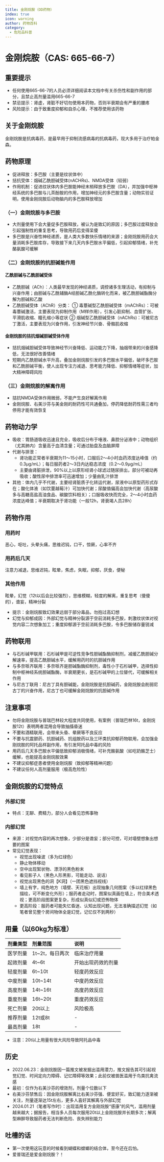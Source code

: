 ```yaml
---
title: 金刚烷胺（OD药物）
index: true
icon: warning
author: 药物百科
category:
  - 危险品科普
---
```


# 金刚烷胺（CAS: 665-66-7）
## 重要提示
- 任何使用665-66-7的人员必须详细阅读本文档中有关杀伤性和副作用的部分，且禁止高剂量滥用665-66-7
- 禁忌提示：肾虚，肾脏不好切勿使用本药物，否则半衰期会有严重的腰疼
- 风险提示：由于致重度抑郁和自杀心理，不推荐使用该药物

## 关于金刚烷胺
金刚烷胺是抗病毒药，是最早用于抑制流感病毒的抗病毒药，现大多用于治疗帕金森。

## 药物原理
- 促进释放：多巴胺（主要是纹状体中）
- 拮抗受体：烟碱乙酰胆碱受体(nACHRs)、NMDA受体（较弱）
- 作用机制：促进纹状体内多巴胺能神经末梢释放多巴胺（DA），并加强中枢神经系统的多巴胺与儿茶酚胺的作用，增加神经元的多巴胺含量；动物实验证明，使用金刚烷胺后动物脑内的多巴胺释放增加

### （一）金刚烷胺与多巴胺
- 大剂量使用下会大量促多巴胺释放，被认为是致幻的原因；多巴胺过度释放会引起强制性的重复思考，导致用药后变得呆傻
- 多巴胺是兴奋性神经递质，是人类大多数快乐情绪的来源；金刚烷胺用药会大量消耗多巴胺库存，导致接下来几天内多巴胺水平偏低，引起抑郁情绪，补充酪氨酸可缓解

### （二）金刚烷胺的抗胆碱能作用
#### 乙酰胆碱与乙酰胆碱受体
- 乙酰胆碱（ACh）：人类最早发现的神经递质，调控诸多生理活动，有抑制与兴奋作用；由胆碱与乙酰辅酶A经胆碱乙酰化酶转化而来，被乙酰胆碱酯酶分解为胆碱和乙酸
- 乙酰胆碱受体（AChR）分类：
  ① 毒蔁碱型乙酰胆碱受体（mAChRs）：可被毒蔁碱激活，主要表现为抑制作用（M样作用），引发心脏抑制、血管扩张、平滑肌收缩、瞳孔缩小等症状
  ② 烟碱型乙酰胆碱受体（nAChRs)：可被尼古丁激活，主要表现为兴奋作用，引发神经节兴奋、骨骼肌收缩

#### 金刚烷胺的拮抗烟碱胆碱受体作用
- 拮抗烟碱胆碱受体导致神经节兴奋降低、运动能力下降，抽烟带来的兴奋感降低，无法很好改善情绪
- 短期内乙酰胆碱水平升高，叠加金刚烷胺引发的多巴胺水平偏低，破坏多巴胺和乙酰胆碱平衡，使人出现专注力减退、思考能力降低、抑郁情绪等症状，加大精神障碍风险

### （三）金刚烷胺的解离作用
- 拮抗NMDA受体作用微弱，不能产生良好解离作用
- 金刚烷胺、右美沙芬与美金刚的耐药性可共通叠加，停药降低耐药性需三者均停用才能有效恢复

## 药物动力学
- 吸收：胃肠道吸收迅速且完全，吸收后分布于唾液、鼻腔分泌液中；动物组织（尤其肺内）含量高于血清含量；可通过胎盘及血脑屏障
- 代谢与排泄：
  - 肾功能正常者半衰期为11～15小时，口服后2～4小时血药浓度达峰值（约0.3μg/mL）；每日服药者2～3日内达稳态浓度（0.2～0.9μg/mL）
  - 主要由肾脏排泄，90%以上以原形经肾小球滤过随尿排出，部分可被动再吸收；酸性尿中排泄率可迅速增加；少量由乳汁排泄
- 其他：体内几乎不代谢，主要经肾脏质子化转运代谢，尿液中以原型药形式存在；酸化体液（如饮蔓越莓汁）可加快代谢；尿酸值偏高会加快代谢（高尿酸多与高糖高盐高油食品、碳酸饮料相关）；口服吸收快而完全，2～4小时血药浓度达峰值；半衰期取决于肾功能（一般12h，肾衰竭人员28h）

## 药物作用
### 用药时
恶心，呕吐，头晕头痛，思维迟钝，口干，惊厥，心率不齐

### 用药后几天
注意力减退，思维迟钝，眩晕，焦虑，失眠，抑郁，厌食，便秘

### 其他作用
眩晕，幻觉（12t以后会比较强烈），思维模糊，轻度的解离，重复思考（傻傻的），谵妄，精神分裂
- 提示：金刚烷胺致幻效果远弱于部分毒品，勿抱过高幻想
- 幻觉与抑郁成因：外部幻觉与精神分裂源于空前消耗多巴胺，刺激纹状体对视觉内容二次想象加工；重度抑郁源于空前消耗多巴胺，令多巴胺储存量锐减

## 药物联用
- 与石杉碱甲联用：石杉碱甲是可逆性竞争性胆碱酯酶抑制剂，减缓乙酰胆碱分解速率，提高乙酰胆碱水平，缓解用药时的抗胆碱作用
- 与多奈哌齐联用：多奈哌齐是胆碱酯酶抑制剂，毒性小于石杉碱甲，选择性抑制中枢神经系统胆碱酯酶，半衰期更长，是石杉碱甲的上位替代，可缓解相关作用
- 与尼古丁联用：尼古丁具有胆碱能，金刚烷胺是抗胆碱药，金刚烷胺会削弱尼古丁的兴奋作用，尼古丁也可缓解金刚烷胺的抗胆碱作用

## 注意事项
- 勿将金刚烷胺与普瑞巴林较大程度共同使用，有案例（普瑞巴林16t，金刚烷胺12t）表明两者混用会导致抽搐昏迷
- 不要和酒精联用，会带来头昏、晕厥等不良反应
- 不要与抗震颤药、抗胆碱药、抗组胺药以及三环类抗抑郁药物联用，会加强金刚烷胺的阿托品样副作用，有引发阿托品中毒的风险
- 用药后几天多巴胺水平偏低致抑郁消极情绪，可补充酪氨酸（如吃奶酪芝士）缓解，也能提高金刚烷胺效果
- 不建议抑郁症患者使用金刚烷胺（致抑郁等精神问题）
- 不建议任何人高剂量服用（极高危险性）

## 金刚烷胺的幻觉特点
### 外部幻觉
- 特点：无聊、费精力，部分人会看见恐怖事物

### 内部幻觉
- 来源：对视觉内容的再次想象，少部分是谵妄；部分可控，可对墙壁想象出想要的图案
- 常见幻觉表现：
  - 视觉出现噪波（多为红绿色）
  - 静止物体移动
  - 空中出现絮状物、漂浮的黑色粉末
  - 看见影子人（黑色人形黑影，可能走动、说话）
  - 视觉出现黑色的洞【K洞】（一团黑色遮挡视线）
  - 墙上有字，纯色地方（墙壁、天花板）出现抽象几何图案（多以红绿黑色描绘，可不断变化外形）；服药者走动时，图案似真画在墙上，符合美术透视；更高阶段图案更复杂，形成似真似幻或恐怖物体
  - 更高阶段：服药者可能失忆昏迷、认知出现问题，无法准确描述幻觉（如笔者曾见整个房间物体全是幻觉，记忆仅不到两秒）

## 用量（以60kg为标准）
| 剂量类型 | 剂量范围 | 说明 |
| :--- | :--- | :--- |
| 医学剂量 | 1t~2t，每日两次 | 临床治疗用量 |
| 起效剂量 | 4t~6t | 开始出现药效的剂量 |
| 轻度剂量 | 6t~10t | 轻度药效反应 |
| 中度剂量 | 10t~14t | 中度药效反应 |
| 高度剂量 | 14t~16t | 高度药效反应 |
| 重度剂量 | 16t~20t | 重度药效反应 |
| 死亡剂量 | 20t以上 | 风险极高 |
| 推荐剂量 | 12t或8t | - |
| 最高剂量 | 18t | - |
- 注意：20t以上用量有很大风险导致阿托品中毒

## 历史
- 2022.06.23：金刚烷胺因一篇推文被发掘出滥用潜力，推文报告其可引起视觉幻觉、时间定向力障碍、记忆障碍等效果；此前仅被兽医滥用于鸟类抗禽流感
- 最初：仅作为右美沙芬的增效剂，剂量个位数以下
- 右美沙芬禁售后：因金刚烷胺解离比右美沙芬强、便宜好买，致幻能力逐渐被关注，剂量逐渐达15t左右，更多人喜好其解离与外部幻觉
- 2024.01.21（笔者写作时）：出现滥用复方金刚烷胺“感康”的风气，滥用剂量越来越大；据报告，相当多人员每次服用20t以上金刚烷胺并长期多次；解离型麻醉导致服药者无法判断危险、丧失辨别能力

## 吐槽的话
- 第一次使用这玩意的时候看到蝴蝶和螳螂的结合体，至今还在后怕。
- 爱普瑞还是爱金刚烷胺？！